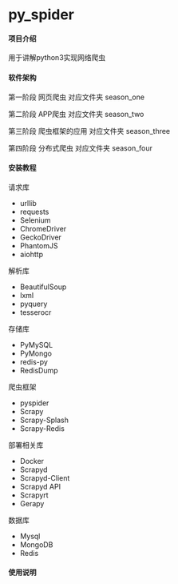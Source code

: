 ﻿# py_spider

#### 项目介绍
用于讲解python3实现网络爬虫

#### 软件架构

第一阶段 网页爬虫   对应文件夹 season_one

第二阶段 APP爬虫   对应文件夹 season_two

第三阶段 爬虫框架的应用 对应文件夹 season_three

第四阶段 分布式爬虫 对应文件夹 season_four


#### 安装教程

请求库
- urllib
- requests
- Selenium
- ChromeDriver
- GeckoDriver
- PhantomJS
- aiohttp

解析库
- BeautifulSoup
- lxml
- pyquery
- tesserocr


存储库
- PyMySQL
- PyMongo
- redis-py
- RedisDump

爬虫框架
- pyspider
- Scrapy
- Scrapy-Splash
- Scrapy-Redis

部署相关库
- Docker
- Scrapyd
- Scrapyd-Client
- Scrapyd API
- Scrapyrt
- Gerapy

数据库
- Mysql
- MongoDB
- Redis



#### 使用说明




